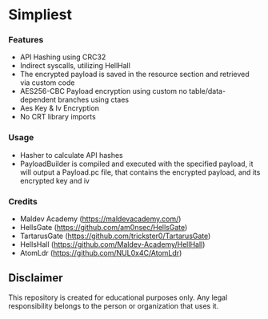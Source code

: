 # Simpliest

### Features
* API Hashing using CRC32
* Indirect syscalls, utilizing HellHall
* The encrypted payload is saved in the resource section and retrieved via custom code
* AES256-CBC Payload encryption using custom no table/data-dependent branches using ctaes
* Aes Key & Iv Encryption
* No CRT library imports

### Usage
* Hasher to calculate API hashes
* PayloadBuilder is compiled and executed with the specified payload, it will output a Payload.pc file, that contains the encrypted payload, and its encrypted key and iv

### Credits
* Maldev Academy (https://maldevacademy.com/)
* HellsGate (https://github.com/am0nsec/HellsGate)
* TartarusGate (https://github.com/trickster0/TartarusGate)
* HellsHall (https://github.com/Maldev-Academy/HellHall)
* AtomLdr (https://github.com/NUL0x4C/AtomLdr)

## Disclaimer
This repository is created for educational purposes only. Any legal responsibility belongs to the person or organization that uses it.

